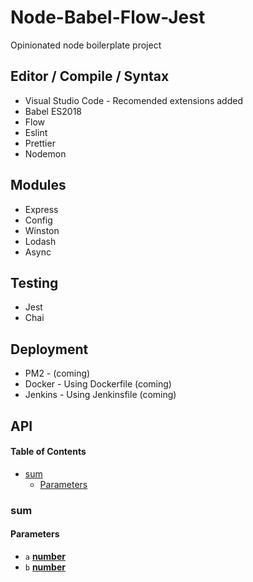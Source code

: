 # Node-Babel-Flow-Jest

Opinionated node boilerplate project

## Editor / Compile / Syntax

-   Visual Studio Code - Recomended extensions added
-   Babel ES2018
-   Flow
-   Eslint
-   Prettier
-   Nodemon

## Modules

-   Express
-   Config
-   Winston
-   Lodash
-   Async

## Testing

-   Jest
-   Chai

## Deployment

-   PM2 - (coming)
-   Docker - Using Dockerfile (coming)
-   Jenkins - Using Jenkinsfile (coming)

## API

<!-- Generated by documentation.js. Update this documentation by updating the source code. -->

#### Table of Contents

-   [sum](#sum)
    -   [Parameters](#parameters)

### sum

#### Parameters

-   `a` **[number](https://developer.mozilla.org/docs/Web/JavaScript/Reference/Global_Objects/Number)** 
-   `b` **[number](https://developer.mozilla.org/docs/Web/JavaScript/Reference/Global_Objects/Number)** 
